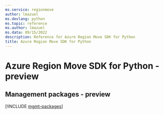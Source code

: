 ```yaml
---
ms.service: regionmove
author: lmazuel
ms.devlang: python
ms.topic: reference
ms.author: lmazuel
ms.data: 09/15/2022
description: Reference for Azure Region Move SDK for Python
title: Azure Region Move SDK for Python
---
```

# Azure Region Move SDK for Python - preview

## Management packages - preview
[!INCLUDE [mgmt-packages](region-move-mgmt-index.md)]